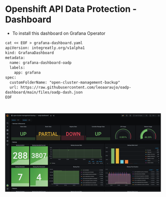 # Openshift API Data Protection - Dashboard


- To install this dashboard on Grafana Operator

```shell
cat << EOF > grafana-dashboard.yaml
apiVersion: integreatly.org/v1alpha1
kind: GrafanaDashboard
metadata: 
  name: grafana-dashboard-oadp
  labels: 
    app: grafana
spec:
  customFolderName: "open-cluster-management-backup"      
  url: https://raw.githubusercontent.com/leoaaraujo/oadp-dashboard/main/files/oadp-dash.json
EOF
```


&nbsp;


![](files/dash.png)